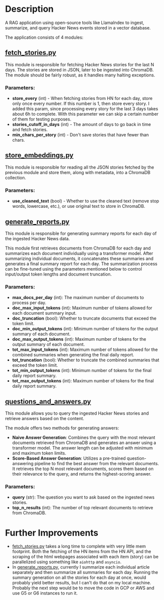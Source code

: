 # Description

A RAG application using open-source tools like LlamaIndex to ingest, summarize, and query Hacker News events stored in a vector database.

The application consists of 4 modules:

## [fetch_stories.py](modules/fetch_stories.py)

This module is responsible for fetching Hacker News stories for the last N days. The stories are stored in JSON, later to be ingested into ChromaDB. The module should be fairly robust, as it handles many halting exceptions.

### Parameters:
* **store_every** (int) - When fetching stories from HN for each day, store only once every <this> number. If this number is 1, then store every story. I added this param, since processing every story for the last 3 days takes about 6h to complete. With this parameter we can skip a certain number of them for testing purposes.
* **stories_cutoff_in_days** (int) - The amount of days to go back in time and fetch stories.
* **min_chars_per_story** (int) - Don't save stories that have fewer than <this> chars.

## [store_embeddings.py](modules/store_embeddings.py)

This module is responsible for reading all the JSON stories fetched by the previous module and store them, along with metadata, into a ChromaDB collection.

### Parameters:
* **use_cleaned_text** (bool) - Whether to use the cleaned text (remove stop words, lowercase, etc.), or use original text to store in ChromaDB.

## [generate_reports.py](modules/generate_reports.py)

This module is responsible for generating summary reports for each day of the ingested Hacker News data. 

This module first retrieves documents from ChromaDB for each day and summarizes each document individually using a transformer model. After summarizing individual documents, it concatenates these summaries and generates a final summary report for each day. The summarization process can be fine-tuned using the parameters mentioned below to control input/output token lengths and document truncation.

### Parameters:
* **max_docs_per_day** (int): The maximum number of documents to process per day.
* **doc_max_input_tokens** (int): Maximum number of tokens allowed for each document summary input.
* **doc_truncation** (bool): Whether to truncate documents that exceed the token limit.
* **doc_min_output_tokens** (int): Minimum number of tokens for the output summary of each document.
* **doc_max_output_tokens** (int): Maximum number of tokens for the output summary of each document.
* **tot_max_input_tokens** (int): Maximum number of tokens allowed for the combined summaries when generating the final daily report.
* **tot_truncation** (bool): Whether to truncate the combined summaries that exceed the token limit.
* **tot_min_output_tokens** (int): Minimum number of tokens for the final daily report summary.
* **tot_max_output_tokens** (int): Maximum number of tokens for the final daily report summary.

## [questions_and_answers.py](modules/questions_and_answers.py)

This module allows you to query the ingested Hacker News stories and retrieve answers based on the content. 

The module offers two methods for generating answers:
* **Naive Answer Generation**: Combines the query with the most relevant documents retrieved from ChromaDB and generates an answer using a transformer model. The answer length can be adjusted with minimum and maximum token limits.
* **Score-Based Answer Generation**: Utilizes a pre-trained question-answering pipeline to find the best answer from the relevant documents. It retrieves the top N most relevant documents, scores them based on their relevance to the query, and returns the highest-scoring answer.

### Parameters:
* **query** (str): The question you want to ask based on the ingested news stories.
* **top_n_results** (int): The number of top relevant documents to retrieve from ChromaDB. 

# Further Improvements

* [fetch_stories.py](modules/fetch_stories.py) takes a long time to complete with very little mem footprint. Both the fetching of the HN items from the HN API, and the scraping of the html webpages associated with each item (story) can be parallelized using something like `aiohttp` and `asyncio`.
* In [generate_reports.py](modules/generate_reports.py), currently I summarize each individual article separately and then summarize all summaries for each day. Running the summary generation on all the stories for each day at once, would probably yield better results, but I can't do that on my local machine. Probably the next step would be to move the code in GCP or AWS and use G5 or G6 instances to run it. 
